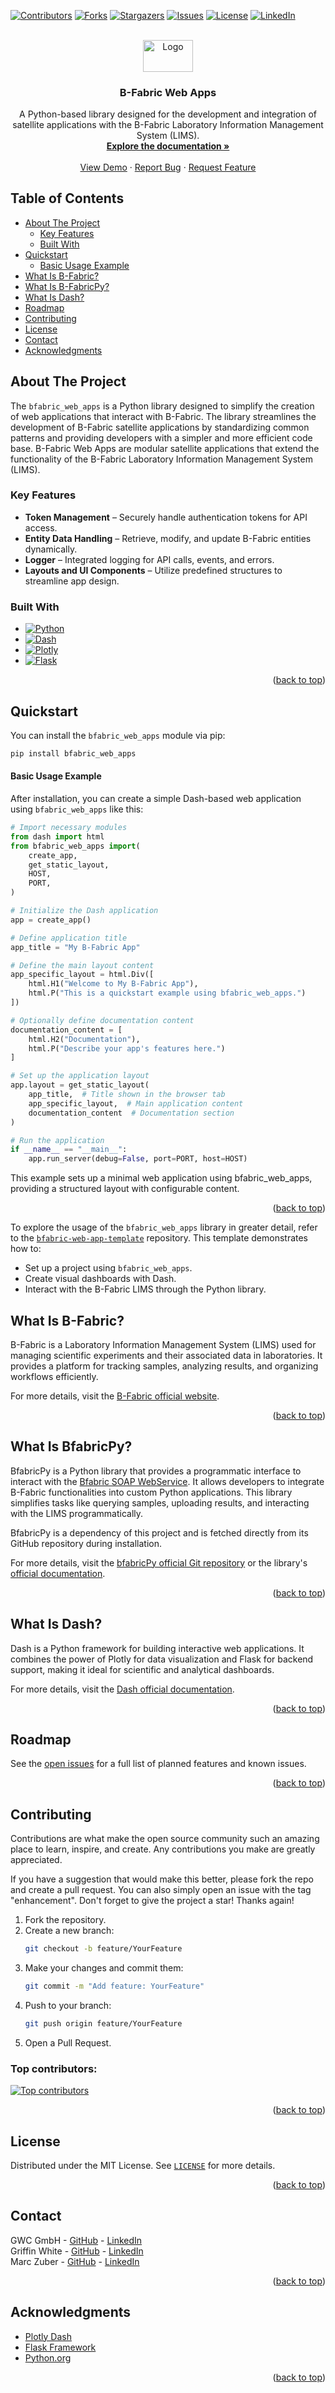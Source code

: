 <!-- Improved compatibility of back to top link: See: https://github.com/othneildrew/Best-README-Template/pull/73 -->
<a id="readme-top"></a>
<!--
*** Thanks for checking out the Best-README-Template. If you have a suggestion
*** that would make this better, please fork the repo and create a pull request
*** or simply open an issue with the tag "enhancement".
*** Don't forget to give the project a star!
*** Thanks again! Now go create something AMAZING! :D
-->


<!-- PROJECT SHIELDS -->
<!--
*** I'm using markdown "reference style" links for readability.
*** Reference links are enclosed in brackets [ ] instead of parentheses ( ).
*** See the bottom of this document for the declaration of the reference variables
*** for contributors-url, forks-url, etc. This is an optional, concise syntax you may use.
*** https://www.markdownguide.org/basic-syntax/#reference-style-links
-->
[![Contributors][contributors-shield]][contributors-url]
[![Forks][forks-shield]][forks-url]
[![Stargazers][stars-shield]][stars-url]
[![Issues][issues-shield]][issues-url]
[![License][license-shield]][license-url]
[![LinkedIn][linkedin-shield]][linkedin-url]


<!-- PROJECT LOGO -->
<br />
<div align="center">
  <a href="https://github.com/GWCustom/bfabric-web-apps">
    <img src="https://drive.google.com/uc?export=view&id=1_RekqDx9tOY-4ziZLn7cG9sozMXIhrfE" alt="Logo" width="80" height="50.6">
  </a>

<h3 align="center">B-Fabric Web Apps</h3>

  <p align="center">
    A Python-based library designed for the development and integration of satellite applications with the B-Fabric Laboratory Information Management System (LIMS).
    <br />
    <a href="https://pypi.org/project/bfabric-web-apps/"><strong>Explore the documentation »</strong></a>
    <br />
    <br />
    <a href="https://github.com/GWCustom/bfabric-web-app-template">View Demo</a>
    ·
    <a href="https://github.com/GWCustom/bfabric-web-apps/issues/new?labels=bug&template=bug-report---.md">Report Bug</a>
    ·
    <a href="https://github.com/GWCustom/bfabric-web-apps/issues/new?labels=enhancement&template=feature-request---.md">Request Feature</a>
  </p>
</div>


<!-- TABLE OF CONTENTS -->
## Table of Contents

- [About The Project](#about-the-project)
  - [Key Features](#key-features)
  - [Built With](#built-with)
- [Quickstart](#Quickstart)
  - [Basic Usage Example](#Basic-Usage-Example)
- [What Is B-Fabric?](#what-is-bfabric)
- [What Is B-FabricPy?](#what-is-bfabricpy)
- [What Is Dash?](#what-is-dash)
- [Roadmap](#roadmap)
- [Contributing](#contributing)
- [License](#license)
- [Contact](#contact)
- [Acknowledgments](#acknowledgments)




## About The Project

The `bfabric_web_apps` is a Python library designed to simplify the creation of web applications that interact with B-Fabric. The library streamlines the development of B-Fabric satellite applications by standardizing common patterns and providing developers with a simpler and more efficient code base. B-Fabric Web Apps are modular satellite applications that extend the functionality of the B-Fabric Laboratory Information Management System (LIMS).

### Key Features

- **Token Management** – Securely handle authentication tokens for API access.  
- **Entity Data Handling** – Retrieve, modify, and update B-Fabric entities dynamically.  
- **Logger** – Integrated logging for API calls, events, and errors.  
- **Layouts and UI Components** – Utilize predefined structures to streamline app design.

### Built With

* [![Python][Python.js]][Python-url]
* [![Dash][Dash.js]][Dash-url]
* [![Plotly][Plotly.js]][Plotly-url]
* [![Flask][Flask.js]][Flask-url]

<p align="right">(<a href="#readme-top">back to top</a>)</p>

## Quickstart

You can install the `bfabric_web_apps` module via pip:

```sh
pip install bfabric_web_apps
```

#### Basic Usage Example

After installation, you can create a simple Dash-based web application using `bfabric_web_apps` like this:

```python
# Import necessary modules
from dash import html
from bfabric_web_apps import(
    create_app,
    get_static_layout,
    HOST, 
    PORT,
)

# Initialize the Dash application
app = create_app()

# Define application title
app_title = "My B-Fabric App"

# Define the main layout content
app_specific_layout = html.Div([
    html.H1("Welcome to My B-Fabric App"),
    html.P("This is a quickstart example using bfabric_web_apps.")
])

# Optionally define documentation content
documentation_content = [
    html.H2("Documentation"),
    html.P("Describe your app's features here.")
]

# Set up the application layout
app.layout = get_static_layout(
    app_title,  # Title shown in the browser tab
    app_specific_layout,  # Main application content
    documentation_content  # Documentation section
)

# Run the application
if __name__ == "__main__":
    app.run_server(debug=False, port=PORT, host=HOST)

```

This example sets up a minimal web application using bfabric_web_apps, providing a structured layout with configurable content.

<p align="right">(<a href="#readme-top">back to top</a>)</p>

To explore the usage of the `bfabric_web_apps` library in greater detail, refer to the [`bfabric-web-app-template`](https://github.com/GWCustom/bfabric-web-app-template) repository. This template demonstrates how to:  
- Set up a project using `bfabric_web_apps`.  
- Create visual dashboards with Dash.  
- Interact with the B-Fabric LIMS through the Python library.  



## What Is B-Fabric?

B-Fabric is a Laboratory Information Management System (LIMS) used for managing scientific experiments and their associated data in laboratories. It provides a platform for tracking samples, analyzing results, and organizing workflows efficiently. 

For more details, visit the [B-Fabric official website](https://fgcz-bfabric.uzh.ch/bfabric/).

<p align="right">(<a href="#readme-top">back to top</a>)</p>


## What Is BfabricPy?

BfabricPy is a Python library that provides a programmatic interface to interact with the [Bfabric SOAP WebService](https://fgcz-bfabric.uzh.ch/wiki/tiki-index.php?page=Webservices). It allows developers to integrate B-Fabric functionalities into custom Python applications. This library simplifies tasks like querying samples, uploading results, and interacting with the LIMS programmatically.

BfabricPy is a dependency of this project and is fetched directly from its GitHub repository during installation.

For more details, visit the [bfabricPy official Git repository](https://github.com/fgcz/bfabricPy/tree/main) or the library's [official documentation](https://fgcz.github.io/bfabricPy).
<p align="right">(<a href="#readme-top">back to top</a>)</p>


## What Is Dash?

Dash is a Python framework for building interactive web applications. It combines the power of Plotly for data visualization and Flask for backend support, making it ideal for scientific and analytical dashboards.

For more details, visit the [Dash official documentation](https://dash.plotly.com/).

<p align="right">(<a href="#readme-top">back to top</a>)</p>


## Roadmap

See the [open issues](https://github.com/GWCustom/bfabric-web-apps/issues) for a full list of planned features and known issues.

<p align="right">(<a href="#readme-top">back to top</a>)</p>


## Contributing

Contributions are what make the open source community such an amazing place to learn, inspire, and create. Any contributions you make are greatly appreciated.

If you have a suggestion that would make this better, please fork the repo and create a pull request. You can also simply open an issue with the tag "enhancement".
Don't forget to give the project a star! Thanks again!

1. Fork the repository.
2. Create a new branch:
   ```sh
   git checkout -b feature/YourFeature
   ```
3. Make your changes and commit them:
   ```sh
   git commit -m "Add feature: YourFeature"
   ```
4. Push to your branch:
   ```sh
   git push origin feature/YourFeature
   ```
5. Open a Pull Request.

### Top contributors:

<a href="https://github.com/GWCustom/bfabric-web-apps/graphs/contributors">
  <img src="https://contrib.rocks/image?repo=GWCustom/bfabric-web-apps" alt="Top contributors" />
</a>

<p align="right">(<a href="#readme-top">back to top</a>)</p>


## License

Distributed under the MIT License. See [`LICENSE`](https://github.com/GWCustom/bfabric-web-apps/blob/main/LICENSE) for more details.

<p align="right">(<a href="#readme-top">back to top</a>)</p>


## Contact

GWC GmbH - [GitHub](https://github.com/GWCustom) - [LinkedIn](https://www.linkedin.com/company/gwc-gmbh/posts/?feedView=all)  
Griffin White - [GitHub](https://github.com/grawfin) - [LinkedIn](https://www.linkedin.com/in/griffin-white-3aa20918a/)  
Marc Zuber - [GitHub](https://github.com/MarcZuberGWC) - [LinkedIn](https://www.linkedin.com/in/marc-zuber-1161b3305/)

<p align="right">(<a href="#readme-top">back to top</a>)</p>



## Acknowledgments

- [Plotly Dash](https://dash.plotly.com/)
- [Flask Framework](https://flask.palletsprojects.com/)
- [Python.org](https://www.python.org/)

<p align="right">(<a href="#readme-top">back to top</a>)</p>



<!-- MARKDOWN LINKS & IMAGES -->
<!-- https://www.markdownguide.org/basic-syntax/#reference-style-links -->
[contributors-shield]: https://img.shields.io/github/contributors/GWCustom/bfabric-web-apps.svg?style=for-the-badge
[contributors-url]: https://github.com/GWCustom/bfabric-web-apps/graphs/contributors
[forks-shield]: https://img.shields.io/github/forks/GWCustom/bfabric-web-apps.svg?style=for-the-badge
[forks-url]: https://github.com/GWCustom/bfabric-web-apps/network/members
[stars-shield]: https://img.shields.io/github/stars/GWCustom/bfabric-web-apps.svg?style=for-the-badge
[stars-url]: https://github.com/GWCustom/bfabric-web-apps/stargazers
[issues-shield]: https://img.shields.io/github/issues/GWCustom/bfabric-web-apps.svg?style=for-the-badge
[issues-url]: https://github.com/GWCustom/bfabric-web-apps/issues
[license-shield]: https://img.shields.io/github/license/GWCustom/bfabric-web-apps.svg?style=for-the-badge
[license-url]: https://github.com/GWCustom/bfabric-web-apps/blob/main/LICENSE
[linkedin-shield]: https://img.shields.io/badge/-LinkedIn-black.svg?style=for-the-badge&logo=linkedin&colorB=555
[linkedin-url]: https://www.linkedin.com/company/gwc-gmbh/posts/?feedView=all
[product-screenshot]: images/screenshot.png
[Python.js]: https://img.shields.io/badge/python-000000?style=for-the-badge&logo=python&logoColor=white
[Python-url]: https://www.python.org/
[Dash.js]: https://img.shields.io/badge/dash-20232A?style=for-the-badge&logo=dash&logoColor=61DAFB
[Dash-url]: https://dash.plotly.com/
[Plotly.js]: https://img.shields.io/badge/plotly-563D7C?style=for-the-badge&logo=plotly&logoColor=white
[Plotly-url]: https://plotly.com/
[Flask.js]: https://img.shields.io/badge/flask-0769AD?style=for-the-badge&logo=flask&logoColor=white
[Flask-url]: https://flask.palletsprojects.com/en/stable/
